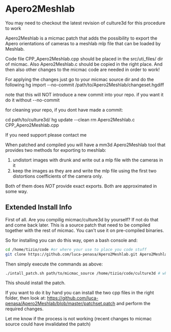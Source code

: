 Apero2Meshlab
=============

You may need to checkout the latest revision of culture3d for this procedure to work

Apero2Meshlab is a micmac patch that adds the possibility to export the Apero orientations of cameras to a meshlab mlp file that can be loaded by Meshlab.

Code file CPP_Apero2Meshlab.cpp should be placed in the src/uti_files/ dir of micmac. 
Also Apero2Meshlab.c should be copied in the right place.
And then also other changes to the micmac code are needed in order to work!

For applying the changes just go to your micmac source dir and do the following
hg import --no-commit /path/to/Apero2Meshlab/changeset.hgdiff

note that this will NOT introduce a new commit into your repo. if you want it do it without --no-commit

for cleaning your repo, if you dont have made a commit:

cd path/to/culture3d/
hg update --clean
rm Apero2Meshlab.c  CPP_Apero2Meshlab.cpp


If you need support please contact me

When patched and compiled you will have a mm3d Apero2Meshlab tool that provides two methods for exporting to meshlab:
1. undistort images with drunk and write out a mlp file with the cameras in it
2. keep the images as they are and write the mlp file using the first two distortions coefficients of the camera only.

Both of them does _NOT_ provide exact exports. Both are approximated in some way.

Extended Install Info
---------------------

First of all. Are you compilig micmac/culture3d by yourself? 
If not do that and come back later. This is a source patch that need to be compiled together with the rest of micmac. 
You can't use it on pre-compiled binaries.

So for installing you can do this way, open a bash console and:
```bash
cd /home/tizio/code #or where your use to place you code stuff
git clone https://github.com/luca-penasa/Apero2Meshlab.git Apero2Meshlab #this will download the whole source in the /home/tizio/code/Apero2Meshlab folder
```

Then simply execute the commands as above:
```bash
./intall_patch.sh path/to/micmac_source /home/tizio/code/culture3d # where culture3d is the path to the mimac sources
```

This should install the patch.

If you want to do it by hand you can install the two cpp files in the right folder, then look at:
https://github.com/luca-penasa/Apero2Meshlab/blob/master/patchset.patch
and perform the required changes.

Let me know if the process is not working (recent changes to micmac source could have invalidated the patch)
